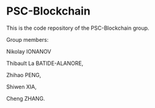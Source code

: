 # PSC-Blockchain

This is the code repository of the PSC-Blockchain group.

Group members:

Nikolay IONANOV

Thibault La BATIDE-ALANORE,

Zhihao PENG,

Shiwen XIA,

Cheng ZHANG.
